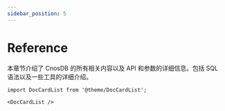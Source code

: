```yaml
---
sidebar_position: 5
---
```


# Reference

本章节介绍了 CnosDB 的所有相关内容以及 API 和参数的详细信息。包括 SQL 语法以及一些工具的详细介绍。

```mdx-code-block
import DocCardList from '@theme/DocCardList';

<DocCardList />
```
